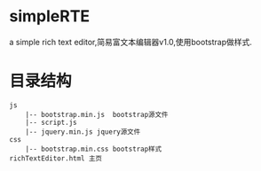 # simpleRTE
a simple rich text editor,简易富文本编辑器v1.0,使用bootstrap做样式.
# 目录结构
    js
        |-- bootstrap.min.js  bootstrap源文件
        |-- script.js
        |-- jquery.min.js jquery源文件
    css
        |-- bootstrap.min.css bootstrap样式
    richTextEditor.html 主页

